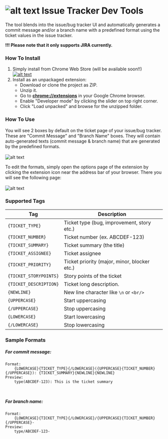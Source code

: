 ![alt text][overviewlogo] Issue Tracker Dev Tools
=============================
The tool blends into the issue/bug tracker UI and automatically generates a commit message and/or a branch name with a predefined format using the ticket values in the issue tracker.

**!!! Please note that it only supports JIRA currently.**

### How To Install
1. Simply install from Chrome Web Store (will be available soon!!)
	<br /><a href="https://chrome.google.com/webstore/detail/issue-tracker-dev-tools/lkmlhcgmkdoljddcbbmchekijkfllmfk">![alt text][chromestorelogo]</a>
1. Install as an unpackaged extension:
	- Download or clone the project as ZIP.
	- Unzip it.
	- Go to **[chrome://extensions](chrome://extensions)** in your Google Chrome browser.
	- Enable "Developer mode" by clicking the slider on top right corner.
	- Click "Load unpacked" and browse for the unzipped folder.

### How To Use
You will see 2 boxes by default on the ticket page of your issue/bug tracker. These are "Commit Message" and "Branch Name" boxes. They will contain auto-generated texts (commit message & branch name) that are generated by the predefined formats. 
<br /><br />
![alt text][ssjira0]
<br />

To edit the formats, simply open the options page of the extension by clicking the extension icon near the address bar of your browser. There you will see the following page:
<br /><br />
![alt text][ssoptions0]

### Supported Tags

Tag | Description
------------ | -------------
`{TICKET_TYPE}` | Ticket type (bug, improvement, story etc.)
`{TICKET_NUMBER}` | Ticket number (ex. ABCDEF-123)
`{TICKET_SUMMARY}` | Ticket summary (the title)
`{TICKET_ASSIGNEE}` | Ticket assignee
`{TICKET_PRIORITY}` | Ticket priority (major, minor, blocker etc.)
`{TICKET_STORYPOINTS}` | Story points of the ticket
`{TICKET_DESCRIPTION}` | Ticket long description.
`{NEWLINE}` | New line character like `\n` or `<br/>`
`{UPPERCASE}` | Start uppercasing
`{/UPPERCASE}` | Stop uppercasing
`{LOWERCASE}` | Start lowercasing
`{/LOWERCASE}` | Stop lowercasing


### Sample Formats
##### For commit message:
```
Format:
	{LOWERCASE}{TICKET_TYPE}{/LOWERCASE}({UPPERCASE}{TICKET_NUMBER}{/UPPERCASE}): {TICKET_SUMMARY}{NEWLINE}{NEWLINE}
Preview:
	type(ABCDEF-123): This is the ticket summary
    
    
```
##### For branch name:
```
Format:
	{LOWERCASE}{TICKET_TYPE}{/LOWERCASE}/{UPPERCASE}{TICKET_NUMBER}{/UPPERCASE}-
Preview:
	type/ABCDEF-123-
```

[overviewlogo]: https://github.com/nihatcanco/issue-tracker-dev-tools/blob/master/images/icon24.png?raw=true
[chromestorelogo]: https://developer.chrome.com/webstore/images/ChromeWebStore_Badge_v2_206x58.png
[ssjira0]: https://github.com/nihatcanco/issue-tracker-dev-tools/blob/master/screenshots/ssjira0.png?raw=true
[ssoptions0]: https://github.com/nihatcanco/issue-tracker-dev-tools/blob/master/screenshots/ssoptions0.PNG?raw=true
